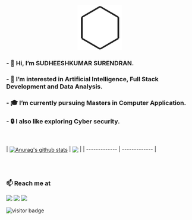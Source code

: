 <p align="center"><a href="https://github.com/mr-sudheeshkumar/mr-sudheeshkumar/"><img src="https://github.com/mr-sudheeshkumar/mr-sudheeshkumar/blob/main/data/shapeshifter.gif" alt="Shape-shifter" height="120"/></a></p>



### - 👋 Hi, I’m SUDHEESHKUMAR SURENDRAN.
### - 🤖 I’m interested in Artificial Intelligence, Full Stack Development and Data Analysis.
### - 🎓 I’m currently pursuing Masters in Computer Application.
### - 🔒 I also like exploring Cyber security.

<br><br>
| <a href="https://github.com/anuraghazra/github-readme-stats"><img align="center" src="https://github-readme-stats.vercel.app/api?username=mr-sudheeshkumar&show_icons=true&include_all_commits=true&theme=buefy&hide_border=true" alt="Anurag's github stats" /></a> | <a href="https://github.com/anuraghazra/github-readme-stats"><img align="center" src="https://github-readme-stats.vercel.app/api/top-langs/?username=mr-sudheeshkumar&layout=compact&theme=buefy&hide_border=true" /></a> |
| ------------- | ------------- |



<br><br>
### 📫 Reach me at 

<a href = "https://mail.google.com/mail/?view=cm&fs=1&to=sudhikumar8055@gmail.com"><img src="https://img.shields.io/badge/Gmail-D14836?style=for-the-badge&logo=gmail&logoColor=white"></a>
<a href = "http://www.linkedin.com/in/mr-sudheeshkumar/"><img src="https://img.shields.io/badge/LinkedIn-0077B5?style=for-the-badge&logo=linkedin&logoColor=white"></a>
<a href = "https://www.instagram.com/mr.sudhish/"><img src="https://img.shields.io/badge/Instagram-E4405F?style=for-the-badge&logo=instagram&logoColor=white"></a>


<!--- ![visitors](https://img.shields.io/badge/Profile%20Visitors-172B4D?style=for-the-badge&logo=Opsgenie&logoColor=white)<p  align="left" > --->
<img src="https://visitor-badge.laobi.icu/badge?page_id=mr-sudheeshkumar" alt="visitor badge"/>       
</p>

<!---
mr-sudheeshkumar/mr-sudheeshkumar is a ✨ special ✨ repository because its `README.md` (this file) appears on your GitHub profile.
You can click the Preview link to take a look at your changes.
--->
